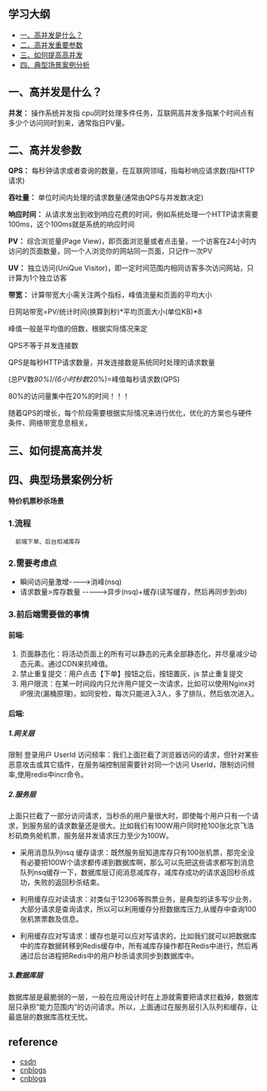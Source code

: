 ## 学习大纲
- [一、高并发是什么？](#1)
- [二、高并发重要参数](#2)
- [三、如何提高高并发](#3)
- [四、典型场景案例分析](#4)


## <span id="1">一、高并发是什么？</span>
 **并发：**
 操作系统并发指 cpu同时处理多件任务，互联网高并发多指某个时间点有多少个访问同时到来，通常指日PV量。
 
## <span id="2">二、高并发参数</span>
**QPS：** 每秒钟请求或者查询的数量，在互联网领域，指每秒响应请求数(指HTTP请求)

**吞吐量：** 单位时间内处理的请求数量(通常由QPS与并发数决定)

**响应时间：** 从请求发出到收到响应花费的时间，例如系统处理一个HTTP请求需要100ms，这个100ms就是系统的响应时间

**PV：** 综合浏览量(Page View)，即页面浏览量或者点击量，一个访客在24小时内访问的页面数量，同一个人浏览你的网站同一页面，只记作一次PV

**UV：** 独立访问(UniQue Visitor)，即一定时间范围内相同访客多次访问网站，只计算为1个独立访客

**带宽：** 计算带宽大小需关注两个指标，峰值流量和页面的平均大小 

日网站带宽=PV/统计时间(换算到秒)*平均页面大小(单位KB)*8

峰值一般是平均值的倍数，根据实际情况来定

QPS不等于并发连接数

QPS是每秒HTTP请求数量，并发连接数是系统同时处理的请求数量

(总PV数*80%)/(6小时秒数*20%)=峰值每秒请求数(QPS)

80%的访问量集中在20%的时间！！！
 

  随着QPS的增长，每个阶段需要根据实际情况来进行优化，优化的方案也与硬件条件、网络带宽息息相关。


## <span id="3">三、如何提高高并发</span>


## <span id="4">四、典型场景案例分析</span>
**特价机票秒杀场景**
### 1.流程
      前端下单、后台扣减库存
### 2.需要考虑点
   - 瞬间访问量激增---->消峰(nsq)
   - 请求数量>库存数量 ----->异步(nsq)+缓存(读写缓存，然后再同步到db)
   
### 3.前后端需要做的事情

  #### 前端:

1. 页面静态化：将活动页面上的所有可以静态的元素全部静态化，并尽量减少动态元素。通过CDN来抗峰值。 
2. 禁止重复提交：用户点击【下单】按钮之后，按钮置灰，js 禁止重复提交 
3. 用户限流：在某一时间段内只允许用户提交一次请求，比如可以使用Nginx对IP限流(漏桶原理)，如同安检，每次只能进入3人，多了排队，然后依次进入。

#### 后端:

##### 1.网关层
限制 登录用户 UserId 访问频率：我们上面拦截了浏览器访问的请求，但针对某些恶意攻击或其它插件，在服务端控制层需要针对同一个访问 UserId，限制访问频率,使用redis中incr命令。

##### 2.服务层
上面只拦截了一部分访问请求，当秒杀的用户量很大时，即使每个用户只有一个请求，到服务层的请求数量还是很大。比如我们有100W用户同时抢100张北京飞洛杉矶商务舱机票，服务层并发请求压力至少为100W。

* 采用消息队列nsq 缓存请求：既然服务层知道库存只有100张机票，那完全没有必要把100W个请求都传递到数据库啊，那么可以先把这些请求都写到消息队列nsq缓存一下，数据库层订阅消息减库存，减库存成功的请求返回秒杀成功，失败的返回秒杀结束。

* 利用缓存应对读请求：对类似于12306等购票业务，是典型的读多写少业务，大部分请求是查询请求，所以可以利用缓存分担数据库压力,从缓存中查询100张机票票数及信息。

* 利用缓存应对写请求：缓存也是可以应对写请求的，比如我们就可以把数据库中的库存数据转移到Redis缓存中，所有减库存操作都在Redis中进行，然后再通过后台进程把Redis中的用户秒杀请求同步到数据库中。
##### 3.数据库层
数据库层是最脆弱的一层，一般在应用设计时在上游就需要把请求拦截掉，数据库层只承担“能力范围内”的访问请求。所以，上面通过在服务层引入队列和缓存，让最底层的数据库高枕无忧。
  

## reference
* [csdn](https://blog.csdn.net/beihenanfei/article/details/78919682)
* [cnblogs](https://www.cnblogs.com/New-Zealand/p/5165663.html)
* [cnblogs](https://www.cnblogs.com/wangzhongqiu/p/6557596.html)

 
